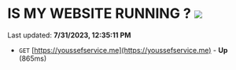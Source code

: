 # IS MY WEBSITE RUNNING ? [![](https://img.shields.io/static/v1?label=Sponsor&message=%E2%9D%A4&logo=GitHub&color=%23fe8e86)](https://github.com/sponsors/<username>)

Last updated: **7/31/2023, 12:35:11 PM**

- `GET` [https://youssefservice.me](https://youssefservice.me) - **Up** (865ms)
